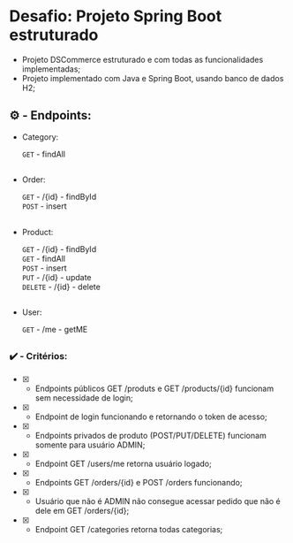 # Desafio: Projeto Spring Boot estruturado

- Projeto DSCommerce estruturado e com todas as funcionalidades implementadas;
- Projeto implementado com Java e Spring Boot, usando banco de dados H2;

##


## :gear: - Endpoints:

* Category:

    ```GET``` - findAll <br /> 

##

* Order:

    ```GET``` - /{id} - findById <br />
    ```POST``` - insert <br />

##

* Product:

    ```GET``` - /{id} - findById <br />
    ```GET``` - findAll <br /> 
    ```POST``` - insert <br />
    ```PUT``` - /{id} - update <br />
    ```DELETE``` - /{id} - delete <br />

##

* User: 

    ```GET``` - /me - getME

##

### :heavy_check_mark: - Critérios:

- [x] - Endpoints públicos GET /produts e GET /products/{id} funcionam sem necessidade de login;
- [x] - Endpoint de login funcionando e retornando o token de acesso;
- [x] - Endpoints privados de produto (POST/PUT/DELETE) funcionam somente para usuário ADMIN;
- [x] - Endpoint GET /users/me retorna usuário logado;
- [x] - Endpoints GET /orders/{id} e POST /orders funcionando;
- [x] - Usuário que não é ADMIN não consegue acessar pedido que não é dele em GET /orders/{id};
- [x] - Endpoint GET /categories retorna todas categorias;



